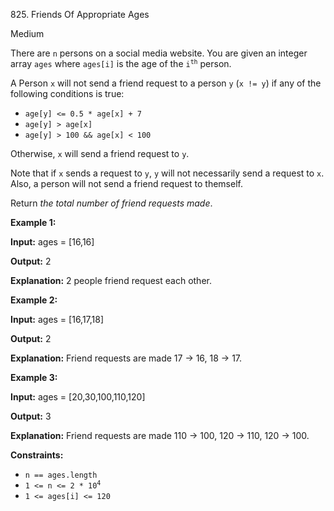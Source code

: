 825\. Friends Of Appropriate Ages

Medium

There are `n` persons on a social media website. You are given an integer array `ages` where `ages[i]` is the age of the <code>i<sup>th</sup></code> person.

A Person `x` will not send a friend request to a person `y` (`x != y`) if any of the following conditions is true:

*   `age[y] <= 0.5 * age[x] + 7`
*   `age[y] > age[x]`
*   `age[y] > 100 && age[x] < 100`

Otherwise, `x` will send a friend request to `y`.

Note that if `x` sends a request to `y`, `y` will not necessarily send a request to `x`. Also, a person will not send a friend request to themself.

Return _the total number of friend requests made_.

**Example 1:**

**Input:** ages = [16,16]

**Output:** 2

**Explanation:** 2 people friend request each other.

**Example 2:**

**Input:** ages = [16,17,18]

**Output:** 2

**Explanation:** Friend requests are made 17 -> 16, 18 -> 17.

**Example 3:**

**Input:** ages = [20,30,100,110,120]

**Output:** 3

**Explanation:** Friend requests are made 110 -> 100, 120 -> 110, 120 -> 100.

**Constraints:**

*   `n == ages.length`
*   <code>1 <= n <= 2 * 10<sup>4</sup></code>
*   `1 <= ages[i] <= 120`